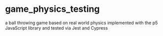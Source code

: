 # game_physics_testing
a ball throwing game based on real world physics implemented with the p5 JavaScript library and tested via Jest and Cypress
